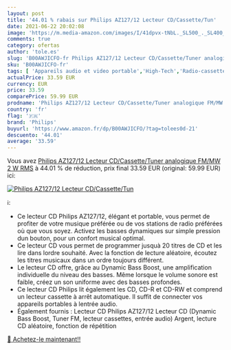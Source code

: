 ```yaml
---
layout: post
title: '44.01 % rabais sur Philips AZ127/12 Lecteur CD/Cassette/Tun'
date: 2021-06-22 20:02:08
image: 'https://m.media-amazon.com/images/I/41dpvx-tNbL._SL500_._SL400_.jpg'
comments: true
category: ofertas
author: 'tole.es'
slug: 'B00AWJICFO-fr Philips AZ127/12 Lecteur CD/Cassette/Tuner analogique...'
sku: 'B00AWJICFO-fr'
tags: [ 'Appareils audio et video portable','High-Tech','Radio-cassette-CD','philips', ]
actualPrice: 33.59 EUR
currency: EUR
price: 33.59
comparePrice: 59.99 EUR
prodname: 'Philips AZ127/12 Lecteur CD/Cassette/Tuner analogique FM/MW 2 W RMS'
country: 'fr'
flag: '🇫🇷'
brand: 'Philips'
buyurl: 'https://www.amazon.fr/dp/B00AWJICFO/?tag=tolees0d-21'
descuento: '44.01'
average: '33.59'
---
```


Vous avez [Philips AZ127/12 Lecteur CD/Cassette/Tuner analogique FM/MW 2 W RMS](https://www.amazon.fr/dp/B00AWJICFO/?tag=tolees0d-21)  à  44.01 % de réduction, prix final  33.59 EUR (original: 59.99 EUR) ici:

[![Philips AZ127/12 Lecteur CD/Cassette/Tun](https://m.media-amazon.com/images/I/41dpvx-tNbL._SL500_._SL400_.jpg)](https://www.amazon.fr/dp/B00AWJICFO/?tag=tolees0d-21)

ℹ️:

- Ce lecteur CD Philips AZ127/12, élégant et portable, vous permet de profiter de votre musique préférée ou de vos stations de radio préférées où que vous soyez. Activez les basses dynamiques sur simple pression dun bouton, pour un confort musical optimal.
- Ce lecteur CD vous permet de programmer jusquà 20 titres de CD et les lire dans lordre souhaité. Avec la fonction de lecture aléatoire, écoutez les titres musicaux dans un ordre toujours différent.
- Le lecteur CD offre, grâce au Dynamic Bass Boost, une amplification individuelle du niveau des basses. Même lorsque le volume sonore est faible, créez un son uniforme avec des basses profondes.
- Ce lecteur CD Philips lit également les CD, CD-R et CD-RW et comprend un lecteur cassette à arrêt automatique. Il suffit de connecter vos appareils portables à lentrée audio.
- Également fournis : Lecteur CD Philips AZ127/12 Lecteur CD (Dynamic Bass Boost, Tuner FM, lecteur cassettes, entrée audio) Argent, lecture CD aléatoire, fonction de répétition

[🛒 Achetez-le maintenant!!](https://www.amazon.fr/dp/B00AWJICFO/?tag=tolees0d-21)
